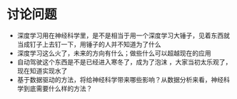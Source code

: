 # 讨论问题
* 深度学习用在神经科学里，是不是相当于用一个深度学习大锤子，见着东西就当成钉子上去钉一下，用锤子的人并不知道为了什么
* 深度学习这么火了，未来的方向有什么；做些什么可以超越现在的应用
* 自动驾驶这个东西是不是已经进入寒冬了，成为了泡沫 ，大家当初太乐观了，现在知道实现水了
* 基于数据驱动的方法，将给神经科学带来哪些影响？从数据分析来看，神经科学到底需要什么样的方法？
